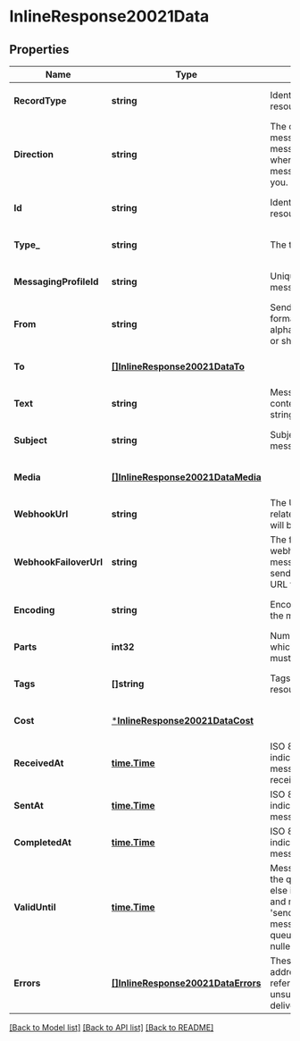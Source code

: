 # InlineResponse20021Data

## Properties
Name | Type | Description | Notes
------------ | ------------- | ------------- | -------------
**RecordType** | **string** | Identifies the type of the resource. | [optional] [default to null]
**Direction** | **string** | The direction of the message. Inbound messages are sent to you whereas outbound messages are sent from you. | [optional] [default to null]
**Id** | **string** | Identifies the type of resource. | [optional] [default to null]
**Type_** | **string** | The type of message. | [optional] [default to null]
**MessagingProfileId** | **string** | Unique identifier for a messaging profile. | [optional] [default to null]
**From** | **string** | Sending address (+E.164 formatted phone number, alphanumeric sender ID, or short code). | [optional] [default to null]
**To** | [**[]InlineResponse20021DataTo**](inline_response_200_21_data_to.md) |  | [optional] [default to null]
**Text** | **string** | Message body (i.e., content) as a non-empty string.  **Required for SMS** | [optional] [default to null]
**Subject** | **string** | Subject of multimedia message | [optional] [default to null]
**Media** | [**[]InlineResponse20021DataMedia**](inline_response_200_21_data_media.md) |  | [optional] [default to null]
**WebhookUrl** | **string** | The URL where webhooks related to this message will be sent. | [optional] [default to null]
**WebhookFailoverUrl** | **string** | The failover URL where webhooks related to this message will be sent if sending to the primary URL fails. | [optional] [default to null]
**Encoding** | **string** | Encoding scheme used for the message body. | [optional] [default to null]
**Parts** | **int32** | Number of parts into which the message&#x27;s body must be split. | [optional] [default to null]
**Tags** | **[]string** | Tags associated with the resource. | [optional] [default to null]
**Cost** | [***InlineResponse20021DataCost**](inline_response_200_21_data_cost.md) |  | [optional] [default to null]
**ReceivedAt** | [**time.Time**](time.Time.md) | ISO 8601 formatted date indicating when the message request was received. | [optional] [default to null]
**SentAt** | [**time.Time**](time.Time.md) | ISO 8601 formatted date indicating when the message was sent. | [optional] [default to null]
**CompletedAt** | [**time.Time**](time.Time.md) | ISO 8601 formatted date indicating when the message was finalized. | [optional] [default to null]
**ValidUntil** | [**time.Time**](time.Time.md) | Message must be out of the queue by this time or else it will be discarded and marked as &#x27;sending_failed&#x27;. Once the message moves out of the queue, this field will be nulled | [optional] [default to null]
**Errors** | [**[]InlineResponse20021DataErrors**](inline_response_200_21_data_errors.md) | These errors may point at addressees when referring to unsuccessful/unconfirmed delivery statuses. | [optional] [default to null]

[[Back to Model list]](../README.md#documentation-for-models) [[Back to API list]](../README.md#documentation-for-api-endpoints) [[Back to README]](../README.md)

